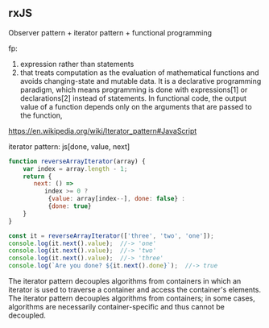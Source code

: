 ## rxJS

Observer pattern + iterator pattern + functional programming


fp: 
1. expression rather than statements
2. that treats computation as the evaluation of mathematical functions and avoids changing-state and mutable data. It is a declarative programming paradigm, which means programming is done with expressions[1] or declarations[2] instead of statements. In functional code, the output value of a function depends only on the arguments that are passed to the function,


https://en.wikipedia.org/wiki/Iterator_pattern#JavaScript

iterator pattern: js[done, value, next]
```js
function reverseArrayIterator(array) {
    var index = array.length - 1;
    return {
       next: () =>
          index >= 0 ?
           {value: array[index--], done: false} :
           {done: true}
    }
}

const it = reverseArrayIterator(['three', 'two', 'one']);
console.log(it.next().value);  //-> 'one'
console.log(it.next().value);  //-> 'two'
console.log(it.next().value);  //-> 'three'
console.log(`Are you done? ${it.next().done}`);  //-> true

```


The iterator pattern decouples algorithms from containers
 in which an iterator is used to traverse a container and access the container's elements. The iterator pattern decouples algorithms from containers; in some cases, algorithms are necessarily container-specific and thus cannot be decoupled.